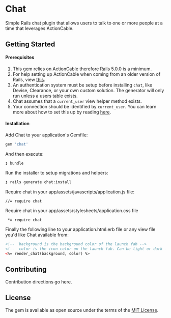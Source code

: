 # Chat
Simple Rails chat plugin that allows users to talk to one or more people at a
time that leverages ActionCable.

## Getting Started

#### Prerequisites
1. This gem relies on ActionCable therefore Rails 5.0.0 is a minimum.
1. For help setting up ActionCable when coming from an older version of Rails, view
[this](https://github.com/npezza93/chat/wiki/Setting-up-ActionCable).
1. An authentication system must be setup before installing `chat`, like
Devise, Clearance, or your own custom solution. The generator will only run
unless a users table exists.
1. Chat assumes that a `current_user` view helper
method exists.
1. Your connection should be identified by `current_user`. You can learn
more about how to set this up by reading
[here](http://edgeguides.rubyonrails.org/action_cable_overview.html#server-side-components-connections).

#### Installation
Add Chat to your application's Gemfile:

```ruby
gem 'chat'
```

And then execute:
```bash
❯ bundle
```

Run the installer to setup migrations and helpers:
```bash
❯ rails generate chat:install
```

Require chat in your app/assets/javascripts/application.js file:

```
//= require chat
```

Require chat in your app/assets/stylesheets/application.css file

```
 *= require chat
```

Finally the following line to your application.html.erb file or any view file
you'd like Chat available from:
```html
<!--  background is the background color of the launch fab -->
<!--  color is the icon color on the launch fab. Can be light or dark -->
<%= render_chat(background, color) %>
```

## Contributing
Contribution directions go here.

## License
The gem is available as open source under the terms of the
[MIT License](http://opensource.org/licenses/MIT).
